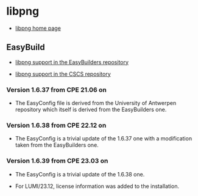 # libpng

  * [libpng home page](http://www.libpng.org/pub/png/libpng.html)

## EasyBuild

  * [libpng support in the EasyBuilders repository](https://github.com/easybuilders/easybuild-easyconfigs/tree/develop/easybuild/easyconfigs/l/libpng)

  * [libpng support in the CSCS repository](https://github.com/eth-cscs/production/tree/master/easybuild/easyconfigs/l/libpng)


### Version 1.6.37 from CPE 21.06 on

  * The EasyConfig file is derived from the University of Antwerpen repository which
    itself is derived from the EasyBuilders one.


### Version 1.6.38 from CPE 22.12 on

  * The EasyConfig is a trivial update of the 1.6.37 one with a modification taken
    from the EasyBuilders one.


### Version 1.6.39 from CPE 23.03 on

  * The EasyConfig is a trivial update of the 1.6.38 one.

  * For LUMI/23.12, license information was added to the installation.
